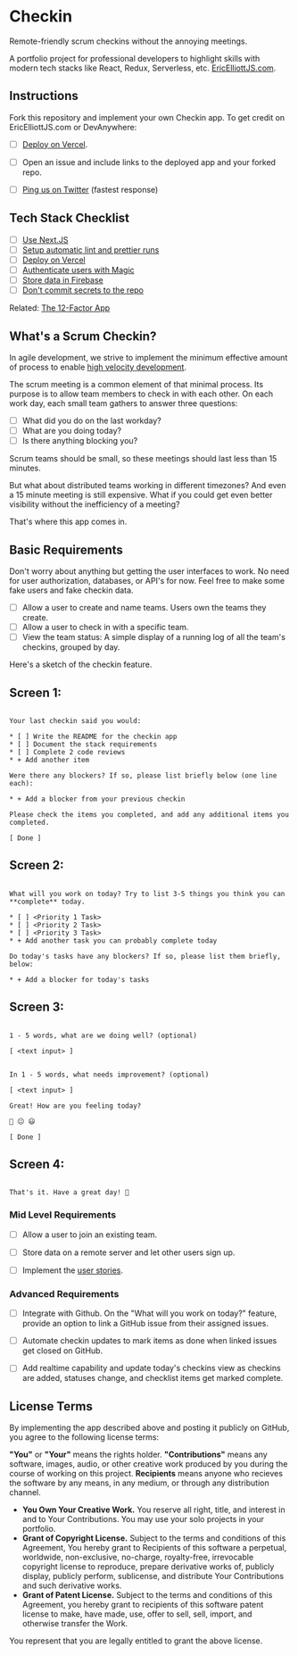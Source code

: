 # Checkin

Remote-friendly scrum checkins without the annoying meetings.

A portfolio project for professional developers to highlight skills with modern tech stacks like React, Redux, Serverless, etc. [EricElliottJS.com](https://ericelliottjs.com).

## Instructions

Fork this repository and implement your own Checkin app. To get credit on EricElliottJS.com or DevAnywhere:

* [ ] [Deploy on Vercel](https://vercel.com/).
* [ ] Open an issue and include links to the deployed app and your forked repo.
* [ ] [Ping us on Twitter](https://twitter.com/intent/tweet?text=I%20just%20completed%20the%20Checkin%20app%20on%20EricElliottJS.com%20%40JS_Cheerleader%20%23JavaScript%20%23code) (fastest response)


## Tech Stack Checklist

* [ ] [Use Next.JS](https://nextjs.org/)
* [ ] [Setup automatic lint and prettier runs](https://medium.com/javascript-scene/streamline-code-reviews-with-eslint-prettier-6fb817a6b51d)
* [ ] [Deploy on Vercel](https://vercel.com/)
* [ ] [Authenticate users with Magic](https://magic.link/)
* [ ] [Store data in Firebase](https://firebase.google.com/)
* [ ] [Don't commit secrets to the repo](https://nextjs.org/docs/basic-features/environment-variables)

Related: [The 12-Factor App](https://12factor.net/)


## What's a Scrum Checkin?

In agile development, we strive to implement the minimum effective amount of process to enable [high velocity development](https://medium.com/javascript-scene/how-to-build-a-high-velocity-development-team-4b2360d34021).

The scrum meeting is a common element of that minimal process. Its purpose is to allow team members to check in with each other. On each work day, each small team gathers to answer three questions:

* [ ] What did you do on the last workday?
* [ ] What are you doing today?
* [ ] Is there anything blocking you?

Scrum teams should be small, so these meetings should last less than 15 minutes.

But what about distributed teams working in different timezones? And even a 15 minute meeting is still expensive. What if you could get even better visibility without the inefficiency of a meeting?

That's where this app comes in.


## Basic Requirements

Don't worry about anything but getting the user interfaces to work. No need for user authorization, databases, or API's for now. Feel free to make some fake users and fake checkin data.

* [ ] Allow a user to create and name teams. Users own the teams they create.
* [ ] Allow a user to check in with a specific team.
* [ ] View the team status: A simple display of a running log of all the team's checkins, grouped by day.

Here's a sketch of the checkin feature.

## Screen 1:

```

Your last checkin said you would:

* [ ] Write the README for the checkin app
* [ ] Document the stack requirements
* [ ] Complete 2 code reviews
* + Add another item

Were there any blockers? If so, please list briefly below (one line each):

* + Add a blocker from your previous checkin

Please check the items you completed, and add any additional items you completed.

[ Done ]

```

## Screen 2:

```

What will you work on today? Try to list 3-5 things you think you can **complete** today.

* [ ] <Priority 1 Task>
* [ ] <Priority 2 Task>
* [ ] <Priority 3 Task>
* + Add another task you can probably complete today

Do today's tasks have any blockers? If so, please list them briefly, below:

* + Add a blocker for today's tasks

```


## Screen 3:

```

1 - 5 words, what are we doing well? (optional)

[ <text input> ]


In 1 - 5 words, what needs improvement? (optional)

[ <text input> ]

Great! How are you feeling today?

🙁 😐 😃

[ Done ]

```

## Screen 4:

```

That's it. Have a great day! 🎉

```



### Mid Level Requirements

* [ ] Allow a user to join an existing team.
* [ ] Store data on a remote server and let other users sign up.
* [ ] Implement the [user stories](user-stories.md).


### Advanced Requirements

* [ ] Integrate with Github. On the "What will you work on today?" feature, provide an option to link a GitHub issue from their assigned issues.
* [ ] Automate checkin updates to mark items as done when linked issues get closed on GitHub.
* [ ] Add realtime capability and update today's checkins view as checkins are added, statuses change, and checklist items get marked complete.


## License Terms

By implementing the app described above and posting it publicly on GitHub, you agree to the following license terms:

**"You"** or **"Your"** means the rights holder. **"Contributions"** means any software, images, audio, or other creative work produced by you during the course of working on this project. **Recipients** means anyone who recieves the software by any means, in any medium, or through any distribution channel.

* **You Own Your Creative Work.** You reserve all right, title, and interest in and to Your Contributions. You may use your solo projects in your portfolio.
* **Grant of Copyright License.** Subject to the terms and conditions of this Agreement, You hereby grant to Recipients of this software a perpetual, worldwide, non-exclusive, no-charge, royalty-free, irrevocable copyright license to reproduce, prepare derivative works of, publicly display, publicly perform, sublicense, and distribute Your Contributions and such derivative works.
* **Grant of Patent License.** Subject to the terms and conditions of this Agreement, you hereby grant to recipients of this software patent license to make, have made, use, offer to sell, sell, import, and otherwise transfer the Work.

You represent that you are legally entitled to grant the above license.
